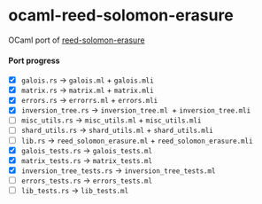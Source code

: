 # ocaml-reed-solomon-erasure
OCaml port of [reed-solomon-erasure](https://github.com/darrenldl/reed-solomon-erasure)

#### Port progress
- [x] `galois.rs` -> `galois.ml` + `galois.mli`
- [x] `matrix.rs` -> `matrix.ml` + `matrix.mli`
- [x] `errors.rs` -> `errorrs.ml` + `errors.mli`
- [x] `inversion_tree.rs` -> `inversion_tree.ml `+ `inversion_tree.mli`
- [ ] `misc_utils.rs` -> `misc_utils.ml` + `misc_utils.mli`
- [ ] `shard_utils.rs` -> `shard_utils.ml` + `shard_utils.mli`
- [ ] `lib.rs` -> `reed_solomon_erasure.ml` + `reed_solomon_erasure.mli`
- [x] `galois_tests.rs` -> `galois_tests.ml`
- [x] `matrix_tests.rs` -> `matrix_tests.ml`
- [x] `inversion_tree_tests.rs` -> `inversion_tree_tests.ml`
- [ ] `errors_tests.rs` -> `errors_tests.ml`
- [ ] `lib_tests.rs` -> `lib_tests.ml`
